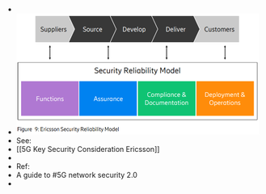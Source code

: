-
- ![image.png](../assets/image_1718604458755_0.png)
- See:
- [[5G Key Security Consideration Ericsson]]
-
- Ref:
- A guide to #5G network security 2.0
-